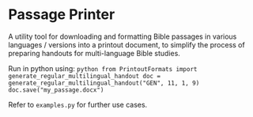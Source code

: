 # Passage Printer

A utility tool for downloading and formatting Bible passages in various languages / versions into a printout document, to simplify the process of preparing handouts for multi-language Bible studies.

Run in python using:
    ```python
    from PrintoutFormats import generate_regular_multilingual_handout
    doc = generate_regular_multilingual_handout("GEN", 11, 1, 9)
    doc.save("my_passage.docx")
    ```

Refer to `examples.py` for further use cases.